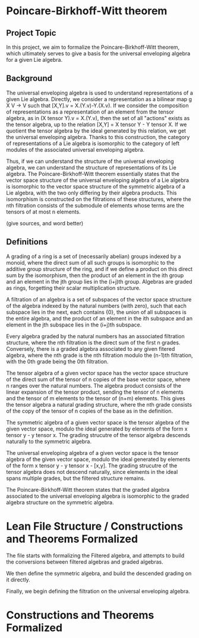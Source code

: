 # Poincare-Birkhoff-Witt theorem

## Project Topic

In this project, we aim to formalize the Poincare-Birkhoff-Witt theorem, which ultimately serves to give a basis for the universal enveloping algebra for a given Lie algebra.

## Background

The universal enveloping algebra is used to understand representations of a given Lie algebra. Directly, we consider a representation as a bilinear map g X V -> V such that [X,Y].v = X.(Y.v)-Y.(X.v). If we consider the composition of representations as a representation of an element from the tensor algebra, as in (X tensor Y).v = X.(Y.v), then the set of all "actions" exists as the tensor algebra, up to the relation [X,Y] = X tensor Y - Y tensor X. If we quotient the tensor algebra by the ideal generated by this relation, we get the universal enveloping algebra. Thanks to this construction, the category of representations of a Lie algebra is isomorphic to the category of left modules of the associated universal enveloping algebra. 

Thus, if we can understand the structure of the universal enveloping algebra, we can understand the structure of representations of its Lie algebra. The Poincare-Birkhoff-Witt theorem essentially states that the vector space structure of the universal enveloping algebra of a Lie algebra is isomorphic to the vector space structure of the symmetric algebra of a Lie algebra, with the two only differing by their algebra products. This isomorphism is constructed on the filtrations of these structures, where the nth filtration consists of the submodule of elements whose terms are the tensors of at most n elements.

(give sources, and word better)

## Definitions

A grading of a ring is a set of (necessarily abelian) groups indexed by a monoid, where the direct sum of all such groups is isomorphic to the additive group structure of the ring, and if we define a product on this direct sum by the isomorphism, then the product of an element in the ith group and an element in the jth group lies in the (i+j)th group. Algebras are graded as rings, forgetting their scalar multiplication structure. 

A filtration of an algebra is a set of subspaces of the vector space structure of the algebra indexed by the natural numbers (with zero), such that each subspace lies in the next, each contains {0}, the union of all subspaces is the entire algebra, and the product of an element in the ith subspace and an element in the jth subspace lies in the (i+j)th subspace.

Every algebra graded by the natural numbers has an associated filtration structure, where the nth filtration is the direct sum of the first n grades. Conversely, there is a graded algebra associated to any given fitered algebra, where the nth grade is the nth filtration modulo the (n-1)th filtration, with the 0th grade being the 0th filtration.

The tensor algebra of a given vector space has the vector space structure of the direct sum of the tensor of n copies of the base vector space, where n ranges over the natural numbers. The algebra product consists of the linear expansion of the tensor product, sending the tensor of n elements and the tensor of m elements to the tensor of (n+m) elements. This gives the tensor algebra a natural grading structure, where the nth grade consists of the copy of the tensor of n copies of the base as in the definition.

The symmetric algebra of a given vector space is the tensor algebra of the given vector space, modulo the ideal generated by elements of the form x tensor y - y tensor x. The grading strucutre of the tensor algebra descends naturally to the symmetric algebra.

The universal enveloping algebra of a given vector space is the tensor algebra of the given vector space, modulo the ideal generated by elements of the form x tensor y - y tensor x - [x,y]. The grading strucutre of the tensor algebra does not descend naturally, since elements in the ideal spans multiple grades, but the filtered structure remains.

The Poincare-Birkhoff-Witt theorem states that the graded algebra associated to the universal enveloping algebra is isomorphic to the graded algebra structure on the symmetric algebra.

# Lean File Structure / Constructions and Theorems Formalized

The file starts with formalizing the Filtered algebra, and attempts to build the conversions between filtered algebras and graded algebras. 

We then define the symmetric algebra, and build the descended grading on it directly. 

Finally, we begin defining the filtration on the universal enveloping algebra.

# Constructions and Theorems Formalized
